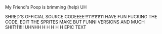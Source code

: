 My Friend's Poop is brimming (help)
UH






SHRED'S OFFICIAL SOURCE CODEEEE!!!11!!1!1!11
HAVE FUN FUCKING THE CODE, EDIT THE SPRITES
MAKE BUT FUNNI VERSIONS AND MUCH SHIT!11!!!
UHNHH
H
H
H
H
H
EPIC TEXT